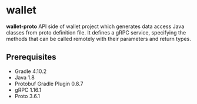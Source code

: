 # wallet

**wallet-proto** API side of wallet project which generates data access Java classes from proto definition file. It defines a gRPC service, specifying the methods that can be called remotely with their parameters and return types.

## Prerequisites
 - Gradle 4.10.2
 - Java 1.8
 - Protobuf Gradle Plugin 0.8.7
 - gRPC 1.16.1
 - Proto 3.6.1